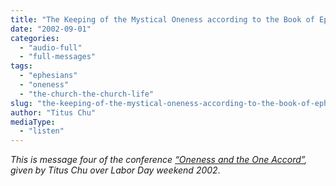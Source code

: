 ```yaml
---
title: "The Keeping of the Mystical Oneness according to the Book of Ephesians and the One Example of the Apostle Paul"
date: "2002-09-01"
categories: 
  - "audio-full"
  - "full-messages"
tags: 
  - "ephesians"
  - "oneness"
  - "the-church-the-church-life"
slug: "the-keeping-of-the-mystical-oneness-according-to-the-book-of-ephesians-and-the-one-example-of-the-apostle-paul"
author: "Titus Chu"
mediaType: 
  - "listen"
---
```


_This is message four of the conference [“Oneness and the One Accord”](https://www.asweetsavor.org/conference-oneness-and-the-one-accord), given by Titus Chu over Labor Day weekend 2002_.
